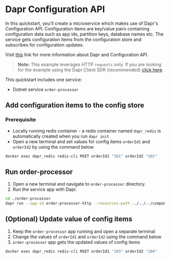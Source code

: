 # Dapr Configuration API

In this quickstart, you'll create a microservice which makes use of Dapr's Configuration API. Configuration items are key/value pairs containing configuration data such as app ids, partition keys, database names etc. The service gets configuration items from the configuration store and subscribes for configuration updates.

Visit [this](https://docs.dapr.io/developing-applications/building-blocks/configuration/) link for more information about Dapr and Configuration API.

> **Note:** This example leverages HTTP `requests` only.  If you are looking for the example using the Dapr Client SDK (recommended) [click here](../sdk/).

This quickstart includes one service:

- Dotnet service `order-processor`

## Add configuration items to the config store

### Prerequisite

- Locally running redis container - a redis container named `dapr_redis` is automatically created when you run `dapr init`
- Open a new terminal and set values for config items `orderId1` and `orderId2` by using the command below

<!-- STEP
name: Add configuration items
expected_stdout_lines:
  - 'OK'
-->

```bash
docker exec dapr_redis redis-cli MSET orderId1 "101" orderId2 "102"
```

<!-- END_STEP -->

## Run order-processor

1. Open a new terminal and navigate to `order-processor` directory.
2. Run the service app with Dapr.

<!-- STEP
name: Run order-processor service
expected_stdout_lines:
  - '== APP == Configuration for orderId1: {"orderId1":{"value":"101"}}'
  - '== APP == Configuration for orderId2: {"orderId2":{"value":"102"}}'
  - '== APP == App subscribed to config changes with subscription id:'
  - '== APP == App unsubscribed from config updates'
  - "Exited App successfully"
expected_stderr_lines:
output_match_mode: substring
match_order: none
-->

```bash
cd ./order-processor
dapr run --app-id order-processor-http --resources-path ../../../components/ --app-port 7006 -- dotnet run --project .
```

<!-- END_STEP -->

## (Optional) Update value of config items

1. Keep the `order-processor` app running and open a separate terminal
2. Change the values of `orderId1` and `orderId2` using the command below
3. `order-processor` app gets the updated values of config items

<!-- STEP
name: Update config items
-->

```bash
docker exec dapr_redis redis-cli MSET orderId1 "103" orderId2 "104"
```

<!--END_STEP -->